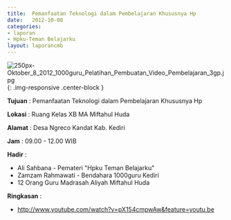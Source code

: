 ```yaml
---	
title: 	Pemanfaatan Teknologi dalam Pembelajaran Khususnya Hp
date: 	2012-10-08
categories:	
- laporan	
- Hpku-Teman Belajarku	
layout: laporancmb	
---	
```

	
![250px-Oktober_8_2012_1000guru_Pelatihan_Pembuatan_Video_Pembelajaran_3gp.jpg](/uploads/250px-Oktober_8_2012_1000guru_Pelatihan_Pembuatan_Video_Pembelajaran_3gp.jpg){: .img-responsive .center-block }	
	
**Tujuan** :	Pemanfaatan Teknologi dalam Pembelajaran Khususnya Hp
	
**Lokasi** :	Ruang Kelas XB MA Miftahul Huda
	
**Alamat** : 	Desa Ngreco Kandat Kab. Kediri
	
**Jam** :	09.00 - 12.00 WIB
	
**Hadir** :	
*	Ali Sahbana - Pemateri "Hpku Teman Belajarku"
*	Zamzam Rahmawati - Bendahara 1000guru Kediri
*	12 Orang Guru Madrasah Aliyah Miftahul Huda

**Ringkasan** :	
*	http://www.youtube.com/watch?v=pX154cmpwAw&feature=youtu.be
